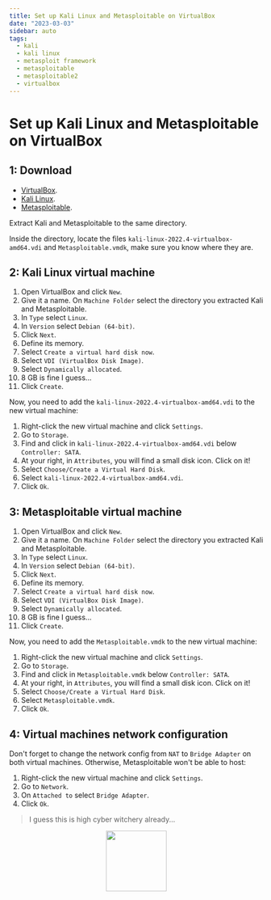 ```yaml
---
title: Set up Kali Linux and Metasploitable on VirtualBox
date: "2023-03-03"
sidebar: auto
tags:
  - kali
  - kali linux
  - metasploit framework
  - metasploitable
  - metasploitable2
  - virtualbox
---
```


# Set up Kali Linux and Metasploitable on VirtualBox

## 1: Download

* [VirtualBox](https://www.virtualbox.org/).
* [Kali Linux](https://www.kali.org/get-kali/#kali-virtual-machines).
* [Metasploitable](https://sourceforge.net/projects/metasploitable/).

Extract Kali and Metasploitable to the same directory.

Inside the directory, locate the files `kali-linux-2022.4-virtualbox-amd64.vdi` and `Metasploitable.vmdk`, make sure you know where they are.

## 2: Kali Linux virtual machine

1. Open VirtualBox and click `New`.
2. Give it a name. On `Machine Folder` select the directory you extracted Kali and Metasploitable. 
3. In `Type` select `Linux`.
4. In `Version` select `Debian (64-bit)`.
5. Click `Next`.
6. Define its memory.
7. Select `Create a virtual hard disk now`.
8. Select `VDI (VirtualBox Disk Image)`.
9. Select `Dynamically allocated`.
10. 8 GB is fine I guess... 
11. Click `Create`.

Now, you need to add the `kali-linux-2022.4-virtualbox-amd64.vdi` to the new virtual machine:

1. Right-click the new virtual machine and click `Settings`.
2. Go to `Storage`.
3. Find and click in `kali-linux-2022.4-virtualbox-amd64.vdi` below `Controller: SATA`.
4. At your right, in `Attributes`, you will find a small disk icon. Click on it!
5. Select `Choose/Create a Virtual Hard Disk`.
6. Select `kali-linux-2022.4-virtualbox-amd64.vdi`.
7. Click `Ok`.

## 3: Metasploitable virtual machine

1. Open VirtualBox and click `New`.
2. Give it a name. On `Machine Folder` select the directory you extracted Kali and Metasploitable. 
3. In `Type` select `Linux`.
4. In `Version` select `Debian (64-bit)`.
5. Click `Next`.
6. Define its memory.
7. Select `Create a virtual hard disk now`.
8. Select `VDI (VirtualBox Disk Image)`.
9. Select `Dynamically allocated`.
10. 8 GB is fine I guess... 
11. Click `Create`.

Now, you need to add the `Metasploitable.vmdk` to the new virtual machine:

1. Right-click the new virtual machine and click `Settings`.
2. Go to `Storage`.
3. Find and click in `Metasploitable.vmdk` below `Controller: SATA`.
4. At your right, in `Attributes`, you will find a small disk icon. Click on it!
5. Select `Choose/Create a Virtual Hard Disk`.
6. Select `Metasploitable.vmdk`.
7. Click `Ok`.

## 4: Virtual machines network configuration

Don't forget to change the network config from `NAT` to `Bridge Adapter` on both virtual machines. Otherwise, Metasploitable won't be able to host: 

1. Right-click the new virtual machine and click `Settings`.
2. Go to `Network`.
3. On `Attached to` select `Bridge Adapter`.
4. Click `Ok`.

> I guess this is high cyber witchery already...

<div class="wisdom">
<img class="wisdony" src="https://upload.wikimedia.org/wikipedia/commons/4/4d/RWS_Tarot_09_Hermit.jpg" alt="">
</div>

<style>
  .wisdom {
    display: flex;
    justify-content: center;
  }

  .wisdony {
  height: 120px;
  }
</style>
